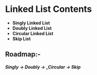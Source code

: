  **Linked List Contents**
 =======================
 
- **Singly Linked List**
- **Doubly Linked List**
- **Circular Linked List**
- **Skip List**


Roadmap:-
--------


####  _**Singly -> Doubly -> _Circular -> Skip**_
